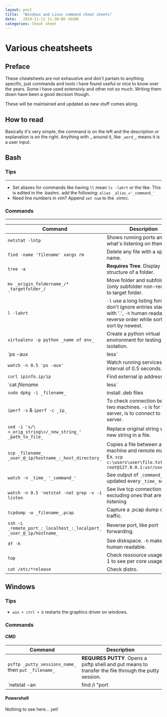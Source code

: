 ```yaml
---
layout: post
title:  "Windows and Linux command cheat sheets"
date:   2019-11-11 11:30:00 +0100
categories: Cheat sheet
---
```

# Various cheatsheets

## Preface
These cheatsheets are not exhaustive and don't partain to anything specific, just commands and tools i have found useful or nice to know over the years. Some i have used extensivly and other not so much. Writing them down have been a good decision though.

These will be maintained and updated as new stuff comes along.

<h2> How to read 
</h2>

Basically it's very simple, the command is on the left and the description or explanation is on the right. Anything with _ around it, like `_word_`, means it is a user input.

## Bash

### Tips
---
* Set aliases for commands like having `ll` mean `ls -lahrt` or the like. This is edited in the .bashrc. add the following: `alias _alias_='_command_'` 
* Need line numbers in vim? Append `set num` to the .vimrc. 

### Commands
---

| Command | Description |
|-------|--------|
| `netstat -lntp` | Shows running ports and what's listening on them. | 
| `find -name 'filename' xargs rm` | Delete any file with a specific name. | 
| `tree -a` | **Requires Tree**. Display a tree structure of a folder. |
| `mv _origin_foldername_/* _targetfolder_/` | Move folder and subfolder (only subfolder non-recursive) to target folder. |
| `l -lahrt` | `-l` use a long listing format, `-a` don't ignore entries starting with '.', `-h` human readable, `-r` reverse order while sorting, `-t` sort by newest. |
| `virtualenv -p python _name of env_` | Create a python virtual environment for testing and isolation. |
| `ps -aux | less` | List running services into less for readability. |
| `watch -n 0.5 'ps -aux'` | Watch running services at an interval of 0.5 seconds. |
| `curl ipinfo.ip/ip` | Find external ip address. |
| `cat _filename_ | less` | Print file contents and pipe into Less for readability. |
| `sudo dpkg -i _filename_` | install .deb files |
| `iperf -s` &  `iperf -c _ip_`| To check connection between two machines. `-s` is for the server, is to connect to the server. |
| `sed -i 's/\<_orig_string\>/_new_string_' _path_to_file_` | Replace original string with a new string in a file. |
| `scp _filename_ _user_@_ip/hostname_:_host_directory_` | Copies a file between a host machine and remote machine. Ex. `scp c:\users\user\file.txt root@127.0.0.1:usr/users/home` |
| `watch -n _time_ '_command_'` | See output of `_command_` updated every `_time_` seconds |
| `watch -n 0.5 'netstat -nat grep -v -i listen` | See live tcp connections excluding ones that are listening |
| `tcpdump -w _filename_.pcap` | Capture a .pcap dump of local traffic. |
| `ssh -L _remote_port_:_localhost_:_localport_ _user_@_ip/hostname_` | Reverse port, like port forwarding. |
| `df -h` | See diskspace. `-h` makes it human readable. |
| `top` | Check ressource usage. Press 1 to see per core usage. |
| `cat /etc/*release` | Check distro. |




<h2>Windows
</h2>

<h3>Tips
</h3>

* `win + ctrl + b` restarts the graphics driver on windows.
### Commands
#### CMD

| Command | Description |
|-------|--------|
| `psftp _putty_sessions_name_` then `put _filename_` | **REQUIRES PUTTY**. Opens a psftp shell and put means to transfer the file through the putty session. |
| `netstat -an | find /i "port|listening|esbalished|etc"` | Like netstat in linux. Find specifies what you are looking for. `-i` makes in case insesitive. |

#### Powershell
Nothing to see here... yet!

